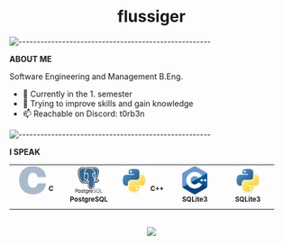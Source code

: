 
<div id="header" align="center">
  <h1>flussiger</h1>

</div>

![-----------------------------------------------------](https://raw.githubusercontent.com/andreasbm/readme/master/assets/lines/solar.png)

**ABOUT ME**

Software Engineering and Management B.Eng.
- 🏫 Currently in the 1. semester
- 🤯 Trying to improve skills and gain knowledge
- 📫 Reachable on Discord: t0rb3n

![-----------------------------------------------------](https://raw.githubusercontent.com/andreasbm/readme/master/assets/lines/solar.png)


**I SPEAK**
<table align="center" width="450px">
  <tbody>
    <tr valign="top">
      <td width="80px" align="center">
          <img
            alt="C"
            title="C"
            width="50px"
            src="https://github.com/devicons/devicon/blob/master/icons/c/c-original.svg"
          />
        <span><sup><b>C</b></sup></span>
        </td>
      <td width="80px" align="center">
          <img
            alt="PostgreSQL"
            title="PostgreSQL"
            width="50px"
            src="https://github.com/devicons/devicon/blob/master/icons/postgresql/postgresql-original-wordmark.svg"
          />
        <span><sup><b>PostgreSQL</b></sup></span>
        </td>
      <td width="80px" align="center">
          <img
            alt="Python"
            title="Python"
            width="50px"
            src="https://github.com/devicons/devicon/blob/master/icons/python/python-original.svg"
          />
        <span><sup><b>C++</b></sup></span>
        </td>
      <td width="80px" align="center">
          <img
            alt="C++"
            title="C++"
            width="50px"
            src="https://github.com/devicons/devicon/blob/master/icons/cplusplus/cplusplus-original.svg"
          />
        <span><sup><b>SQLite3</b></sup></span>
        </td>
      <td width="80px" align="center">
          <img
            alt="SQLite3"
            title="SQLite3"
            width="50px"
            src="https://github.com/devicons/devicon/blob/master/icons/python/python-original.svg"
          />
        <span><sup><b>SQLite3</b></sup></span>
        </td>
  </tbody>
</table>
<br>
<div id="stats" align="center">
  <img src="https://github-readme-stats.vercel.app/api/top-langs/?username=flussiger&layout=compact&theme=github_dark&langs_count=6">
</div>
